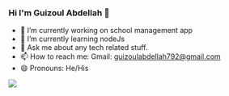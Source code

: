 ### Hi I'm Guizoul Abdellah 👋

- 🔭 I’m currently working on school management app
- 🌱 I’m currently learning nodeJs
- 💬 Ask me about any tech related stuff.
- 📫 How to reach me: Gmail: guizoulabdellah792@gmail.com
- 😄 Pronouns: He/His
<img src="https://github-readme-stats.vercel.app/api?username=Guizoul&&show_icons=true&title_color=fff&icon_color=fff&text_color=D3D3D3&bg_color=383838">
